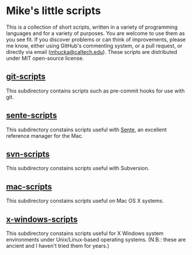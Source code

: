 Mike's little scripts
=====================

This is a collection of short scripts, written in a variety of programming languages and for a variety of purposes.  You are welcome to use them as you see fit.  If you discover problems or can think of improvements, please me know, either using GitHub's commenting system, or a pull request, or directly via email ([mhucka@caltech.edu](mhucka@caltech.edu)).  These scripts are distributed under MIT open-source license.


[git-scripts](https://github.com/mhucka/small-scripts/tree/master/git-scripts)
-------

This subdirectory contains scripts such as pre-commit hooks for use with git.


[sente-scripts](https://github.com/mhucka/small-scripts/tree/master/sente-scripts)
-------

This subdirectory constains scripts useful with [Sente](http://www.thirdstreetsoftware.com/site/Sente.html), an excellent reference manager for the Mac.


[svn-scripts](https://github.com/mhucka/small-scripts/tree/master/svn-scripts)
-------

This subdirectory constains scripts useful with Subversion.


[mac-scripts](https://github.com/mhucka/small-scripts/tree/master/mac-scripts)
------------

This subdirectory constains scripts useful on Mac OS X systems.


[x-windows-scripts](https://github.com/mhucka/small-scripts/tree/master/x-windows-scripts)
------------

This subdirectory constains scripts useful for X Windows system environments under Unix/Linux-based operating systems.  (N.B.: these are ancient and I haven't tried them for years.)
